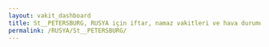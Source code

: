 ```yaml
---
layout: vakit_dashboard
title: St__PETERSBURG, RUSYA için iftar, namaz vakitleri ve hava durumu - ilçe/eyalet seç
permalink: /RUSYA/St__PETERSBURG/
---
```


<script type="text/javascript">
  var GLOBAL_COUNTRY = 'RUSYA';
  var GLOBAL_CITY = 'St__PETERSBURG';
  var GLOBAL_STATE = '';
  var lat = 72;
  var lon = 21;
</script>
